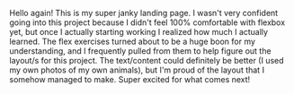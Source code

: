 Hello again! This is my super janky landing page. I wasn't very confident going into this project because I didn't feel 100% comfortable with flexbox yet, but once I actually starting working I realized how much I actually learned. The flex exercises turned about to be a huge boon for my understanding, and I frequently pulled from them to help figure out the layout/s for this project. The text/content could definitely be better (I used my own photos of my own animals), but I'm proud of the layout that I somehow managed to make. Super excited for what comes next!